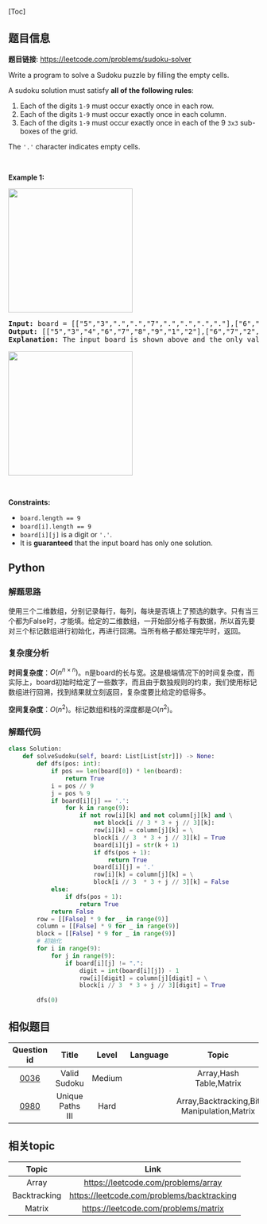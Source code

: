 [Toc]
## 题目信息
**题目链接**: https://leetcode.com/problems/sudoku-solver
<p>Write a program to solve a Sudoku puzzle by filling the empty cells.</p>

<p>A&nbsp;sudoku solution must satisfy <strong>all of&nbsp;the following rules</strong>:</p>

<ol>
	<li>Each of the digits&nbsp;<code>1-9</code> must occur exactly&nbsp;once in each row.</li>
	<li>Each of the digits&nbsp;<code>1-9</code>&nbsp;must occur&nbsp;exactly once in each column.</li>
	<li>Each of the digits&nbsp;<code>1-9</code> must occur exactly once in each of the 9 <code>3x3</code> sub-boxes of the grid.</li>
</ol>

<p>The <code>&#39;.&#39;</code> character indicates empty cells.</p>

<p>&nbsp;</p>
<p><strong>Example 1:</strong></p>
<img src="https://upload.wikimedia.org/wikipedia/commons/thumb/f/ff/Sudoku-by-L2G-20050714.svg/250px-Sudoku-by-L2G-20050714.svg.png" style="height:250px; width:250px" />
<pre>
<strong>Input:</strong> board = [[&quot;5&quot;,&quot;3&quot;,&quot;.&quot;,&quot;.&quot;,&quot;7&quot;,&quot;.&quot;,&quot;.&quot;,&quot;.&quot;,&quot;.&quot;],[&quot;6&quot;,&quot;.&quot;,&quot;.&quot;,&quot;1&quot;,&quot;9&quot;,&quot;5&quot;,&quot;.&quot;,&quot;.&quot;,&quot;.&quot;],[&quot;.&quot;,&quot;9&quot;,&quot;8&quot;,&quot;.&quot;,&quot;.&quot;,&quot;.&quot;,&quot;.&quot;,&quot;6&quot;,&quot;.&quot;],[&quot;8&quot;,&quot;.&quot;,&quot;.&quot;,&quot;.&quot;,&quot;6&quot;,&quot;.&quot;,&quot;.&quot;,&quot;.&quot;,&quot;3&quot;],[&quot;4&quot;,&quot;.&quot;,&quot;.&quot;,&quot;8&quot;,&quot;.&quot;,&quot;3&quot;,&quot;.&quot;,&quot;.&quot;,&quot;1&quot;],[&quot;7&quot;,&quot;.&quot;,&quot;.&quot;,&quot;.&quot;,&quot;2&quot;,&quot;.&quot;,&quot;.&quot;,&quot;.&quot;,&quot;6&quot;],[&quot;.&quot;,&quot;6&quot;,&quot;.&quot;,&quot;.&quot;,&quot;.&quot;,&quot;.&quot;,&quot;2&quot;,&quot;8&quot;,&quot;.&quot;],[&quot;.&quot;,&quot;.&quot;,&quot;.&quot;,&quot;4&quot;,&quot;1&quot;,&quot;9&quot;,&quot;.&quot;,&quot;.&quot;,&quot;5&quot;],[&quot;.&quot;,&quot;.&quot;,&quot;.&quot;,&quot;.&quot;,&quot;8&quot;,&quot;.&quot;,&quot;.&quot;,&quot;7&quot;,&quot;9&quot;]]
<strong>Output:</strong> [[&quot;5&quot;,&quot;3&quot;,&quot;4&quot;,&quot;6&quot;,&quot;7&quot;,&quot;8&quot;,&quot;9&quot;,&quot;1&quot;,&quot;2&quot;],[&quot;6&quot;,&quot;7&quot;,&quot;2&quot;,&quot;1&quot;,&quot;9&quot;,&quot;5&quot;,&quot;3&quot;,&quot;4&quot;,&quot;8&quot;],[&quot;1&quot;,&quot;9&quot;,&quot;8&quot;,&quot;3&quot;,&quot;4&quot;,&quot;2&quot;,&quot;5&quot;,&quot;6&quot;,&quot;7&quot;],[&quot;8&quot;,&quot;5&quot;,&quot;9&quot;,&quot;7&quot;,&quot;6&quot;,&quot;1&quot;,&quot;4&quot;,&quot;2&quot;,&quot;3&quot;],[&quot;4&quot;,&quot;2&quot;,&quot;6&quot;,&quot;8&quot;,&quot;5&quot;,&quot;3&quot;,&quot;7&quot;,&quot;9&quot;,&quot;1&quot;],[&quot;7&quot;,&quot;1&quot;,&quot;3&quot;,&quot;9&quot;,&quot;2&quot;,&quot;4&quot;,&quot;8&quot;,&quot;5&quot;,&quot;6&quot;],[&quot;9&quot;,&quot;6&quot;,&quot;1&quot;,&quot;5&quot;,&quot;3&quot;,&quot;7&quot;,&quot;2&quot;,&quot;8&quot;,&quot;4&quot;],[&quot;2&quot;,&quot;8&quot;,&quot;7&quot;,&quot;4&quot;,&quot;1&quot;,&quot;9&quot;,&quot;6&quot;,&quot;3&quot;,&quot;5&quot;],[&quot;3&quot;,&quot;4&quot;,&quot;5&quot;,&quot;2&quot;,&quot;8&quot;,&quot;6&quot;,&quot;1&quot;,&quot;7&quot;,&quot;9&quot;]]
<strong>Explanation:</strong>&nbsp;The input board is shown above and the only valid solution is shown below:

<img src="https://upload.wikimedia.org/wikipedia/commons/thumb/3/31/Sudoku-by-L2G-20050714_solution.svg/250px-Sudoku-by-L2G-20050714_solution.svg.png" style="height:250px; width:250px" />
</pre>

<p>&nbsp;</p>
<p><strong>Constraints:</strong></p>

<ul>
	<li><code>board.length == 9</code></li>
	<li><code>board[i].length == 9</code></li>
	<li><code>board[i][j]</code> is a digit or <code>&#39;.&#39;</code>.</li>
	<li>It is <strong>guaranteed</strong> that the input board has only one solution.</li>
</ul>

## Python
### 解题思路
使用三个二维数组，分别记录每行，每列，每块是否填上了预选的数字。只有当三个都为False时，才能填。给定的二维数组，一开始部分格子有数据，所以首先要对三个标记数组进行初始化，再进行回溯。当所有格子都处理完毕时，返回。

### 复杂度分析
**时间复杂度**：$O(n^{n \times n})$。n是board的长与宽。这是极端情况下的时间复杂度，而实际上，board初始时给定了一些数字，而且由于数独规则的约束，我们使用标记数组进行回溯，找到结果就立刻返回，复杂度要比给定的低得多。

**空间复杂度**：$O(n^2)$。标记数组和栈的深度都是$O(n^2)$。
### 解题代码
```python
class Solution:
    def solveSudoku(self, board: List[List[str]]) -> None:
        def dfs(pos: int):
            if pos == len(board[0]) * len(board):
                return True
            i = pos // 9 
            j = pos % 9
            if board[i][j] == '.':
                for k in range(9):
                    if not row[i][k] and not column[j][k] and \
                        not block[i // 3 * 3 + j // 3][k]:
                        row[i][k] = column[j][k] = \
                        block[i // 3  * 3 + j // 3][k] = True
                        board[i][j] = str(k + 1)
                        if dfs(pos + 1):
                            return True
                        board[i][j] = '.'
                        row[i][k] = column[j][k] = \
                        block[i // 3  * 3 + j // 3][k] = False
            else:
                if dfs(pos + 1):
                    return True
            return False
        row = [[False] * 9 for _ in range(9)]
        column = [[False] * 9 for _ in range(9)]
        block = [[False] * 9 for _ in range(9)]
        # 初始化
        for i in range(9):
            for j in range(9):
                if board[i][j] != ".":
                    digit = int(board[i][j]) - 1
                    row[i][digit] = column[j][digit] = \
                    block[i // 3  * 3 + j // 3][digit] = True
        
        dfs(0)
```
## 相似题目
Question id | Title | Level | Language | Topic | AcRate
:-----------:|:-----:|:-----:|:--------:|:-----:|:------:
[0036](https://leetcode.com/problems/valid-sudoku) | Valid Sudoku | Medium |  | Array,Hash Table,Matrix | 51.8%
[0980](https://leetcode.com/problems/unique-paths-iii) | Unique Paths III | Hard |  | Array,Backtracking,Bit Manipulation,Matrix | 77.3%
## 相关topic
Topic | Link
:-----:|:----:
Array | https://leetcode.com/problems/array
Backtracking | https://leetcode.com/problems/backtracking
Matrix | https://leetcode.com/problems/matrix